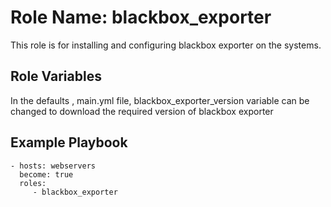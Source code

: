 Role Name: blackbox_exporter
=========

This role is for installing and configuring blackbox exporter on the systems.

Role Variables
--------------

In the defaults , main.yml file, blackbox_exporter_version variable can be changed to download the required version of blackbox exporter

Example Playbook
----------------



    - hosts: webservers
      become: true
      roles:
         - blackbox_exporter


